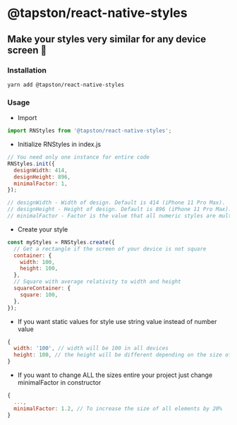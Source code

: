 # @tapston/react-native-styles
## Make your styles very similar for any device screen 📱

### Installation

`yarn add @tapston/react-native-styles`

### Usage
- Import
```js
import RNStyles from '@tapston/react-native-styles';
```
- Initialize RNStyles in index.js
```js
// You need only one instance for entire code
RNStyles.init({
  designWidth: 414,
  designHeight: 896,
  minimalFactor: 1,
});

// designWidth - Width of design. Default is 414 (iPhone 11 Pro Max).
// designHeight - Height of design. Default is 896 (iPhone 11 Pro Max).
// minimalFactor - Factor is the value that all numeric styles are multiplied by. Default minimal factor is 1.
```
- Create your style
```js
const myStyles = RNStyles.create({
  // Get a rectangle if the screen of your device is not square
  container: {
    width: 100,
    height: 100,
  },
  // Square with average relativity to width and height
  squareContainer: {
    square: 100,
  },
});
```
- If you want static values for style use string value instead of number value
```js
{
  width: '100', // width will be 100 in all devices
  height: 100, // the height will be different depending on the size of the device
}
```
- If you want to change ALL the sizes entire your project just change minimalFactor in constructor
```js
{
  ...,
  minimalFactor: 1.2, // To increase the size of all elements by 20%
}
```
